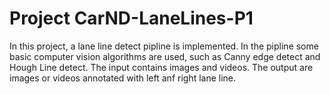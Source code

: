 # Project CarND-LaneLines-P1

In this project, a lane line detect pipline is implemented. In the pipline some basic computer vision algorithms are used, such as Canny edge detect and Hough Line detect. The input contains images and videos. The output are images or videos annotated with left anf right lane line.
